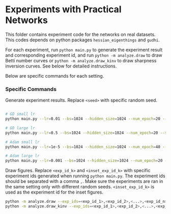 # Experiments with Practical Networks

This folder contains experiment code for the networks on real datasets. This codes depends on python packages `hessian_eigenthings` and `gudhi`.

For each experiment, run `python main.py` to generate the experiment result and corresponding experiment id, and run `python -m analyze.draw` to draw Betti number curves or `python -m analyze.draw_kinv` to draw sharpness inversion curves. See below for detailed instructions.

Below are specific commands for each setting. 

### Specific Commands

Generate experiment results. Replace `<seed>` with specific random seed.
```sh

# GD small lr
python main.py --lr=0.01 --bs=1024 --hidden_size=1024 --num_epoch=20 --seed=<seed>

# GD large lr
python main.py --lr=0.5 --bs=1024 --hidden_size=1024 --num_epoch=20 --seed=<seed>

# Adam small lr
python main.py --lr=1e-5 --bs=1024 --hidden_size=1024 --num_epoch=40 --optimizer=adam --seed=<seed>

# Adam large lr
python main.py --lr=0.001 --bs=1024 --hidden_size=1024 --num_epoch=20 --optimizer=adam --seed=<seed>
```

Draw figures. Replace `<exp_id_k>` and `<inset_exp_id_k>` with specific experiment ids generated when running `python main.py`. The experiment ids should be separated with a comma `,`. Make sure the experiments are ran in the same setting only with different random seeds. `<inset_exp_id_k>` is used as the experiment id for the inset figures.
```sh
python -m analyze.draw --exp_ids=<exp_id_1>,<exp_id_2>,<...>,<exp_id_n> --inset_exp_ids=<inset_exp_id_1>,<inset_exp_id_2>,<...>,<inset_exp_id_n>
python -m analyze.draw_kinv --exp_ids=<exp_id_1>,<exp_id_2>,<...>,<exp_id_n>
```